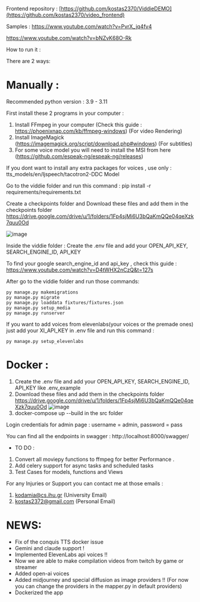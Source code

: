 Frontend  repository :  [https://github.com/kostas2370/ViddieDEMO](https://github.com/kostas2370/video_frontend)

Samples :
https://www.youtube.com/watch?v=PvrX_jq4fv4

https://www.youtube.com/watch?v=bNZvK68O-Rk


How to run it :

There are 2 ways:

# Manually :
Recommended python version : 3.9 - 3.11

First install these 2 programs in your computer : 


1. Install FFmpeg in your computer (Check this guide : https://phoenixnap.com/kb/ffmpeg-windows) (For video Rendering)
2. Install ImageMagick (https://imagemagick.org/script/download.php#windows) (For subtitles)
3. For some voice model you will need to install the MSI from here (https://github.com/espeak-ng/espeak-ng/releases)

If you dont want to install any extra packages for voices , 
use only : tts_models/en/ljspeech/tacotron2-DDC Model

Go to the viddie folder and run this command :
pip install -r requirements/requirements.txt


Create a checkpoints folder and
Download these files and add them in the checkpoints folder
https://drive.google.com/drive/u/1/folders/1Fp4sjMi6U3bQaKmQQe04qeXzk7quu0Od

![image](https://github.com/kostas2370/Clippy-V2/assets/96636678/621fa695-5a40-42e0-9464-51aae08d89c7)


Inside the viddie folder : 
Create the .env file and add your OPEN_API_KEY, SEARCH_ENGINE_ID, API_KEY 

To find your google search_engine_id and api_key , check this guide : https://www.youtube.com/watch?v=D4tWHX2nCzQ&t=127s

After go to the viddie folder and run those commands:

```shell
py manage.py makemigrations
py manage.py migrate
py manage.py loaddata fixtures/fixtures.json
py manage.py setup_media
py manage.py runserver
```

If you want to add voices from elevenlabs(your voices or the premade ones) just add your XI_API_KEY in .env file and 
run this command :

```shell
py manage.py setup_elevenlabs
```


# Docker :
1. Create the .env file and add your OPEN_API_KEY, SEARCH_ENGINE_ID, API_KEY like .env_example
2. Download these files and add them in the checkpoints folder
https://drive.google.com/drive/u/1/folders/1Fp4sjMi6U3bQaKmQQe04qeXzk7quu0Od
![image](https://github.com/kostas2370/Clippy-V2/assets/96636678/621fa695-5a40-42e0-9464-51aae08d89c7)
3. docker-compose up --build in the src folder 




Login credentials for admin page : username = admin, password = pass

You can find all the endpoints in swagger : http://localhost:8000/swagger/



* TO DO :
1. Convert all moviepy functions to ffmpeg for better Performance .
2. Add celery support for async tasks and scheduled tasks
3. Test Cases for models, functions and Views

For any Injuries or Support you can contact me at those emails :
1. kodamia@cs.ihu.gr (University Email)
2. kostas2372@gmail.com (Personal Email)

# NEWS:
* Fix of the conquis TTS docker issue
* Gemini and claude support !
* Implemented ElevenLabs api voices !!
* Now we are able to make compilation videos from twitch by game or streamer
* Added open-ai voices
* Added midjourney and special diffusion as image providers !! (For now you can change the providers in the mapper.py in default providers)
* Dockerized the app
